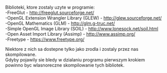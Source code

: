 
Biblioteki, ktore zostaly uzyte w programie: <br />
-FreeGlut - http://freeglut.sourceforge.net/ <br />
-OpenGL Extension Wrangler Library (GLEW) - http://glew.sourceforge.net/ <br />
-OpenGL Mathematics (GLM) - http://glm.g-truc.net/ <br />
-Simple OpenGL Image Library (SOIL) - http://www.lonesock.net/soil.html <br />
-Open Asset Import Library (Assimp) - http://www.assimp.org/ <br />
-Freetype - https://www.freetype.org/ <br />

Niektore z nich sa dostepne tylko jako zrodla i zostaly przez nas skompilowane. <br />
Gdyby pojawily sie bledy w dzialaniu programu pierwszym krokiem powinno byc wlasnoreczne skompilowanie tych bibliotek. <br />